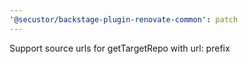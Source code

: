 ```yaml
---
'@secustor/backstage-plugin-renovate-common': patch
---
```


Support source urls for getTargetRepo with url: prefix
